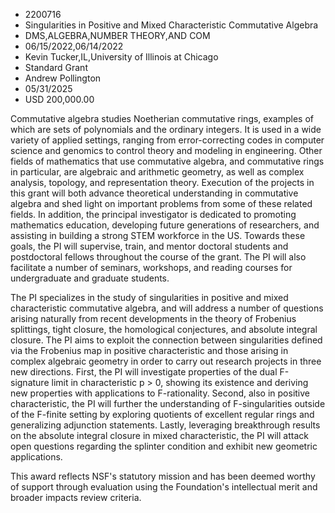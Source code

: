 
* 2200716
* Singularities in Positive and Mixed Characteristic Commutative Algebra
* DMS,ALGEBRA,NUMBER THEORY,AND COM
* 06/15/2022,06/14/2022
* Kevin Tucker,IL,University of Illinois at Chicago
* Standard Grant
* Andrew Pollington
* 05/31/2025
* USD 200,000.00

Commutative algebra studies Noetherian commutative rings, examples of which are
sets of polynomials and the ordinary integers. It is used in a wide variety of
applied settings, ranging from error-correcting codes in computer science and
genomics to control theory and modeling in engineering. Other fields of
mathematics that use commutative algebra, and commutative rings in particular,
are algebraic and arithmetic geometry, as well as complex analysis, topology,
and representation theory. Execution of the projects in this grant will both
advance theoretical understanding in commutative algebra and shed light on
important problems from some of these related fields. In addition, the principal
investigator is dedicated to promoting mathematics education, developing future
generations of researchers, and assisting in building a strong STEM workforce in
the US. Towards these goals, the PI will supervise, train, and mentor doctoral
students and postdoctoral fellows throughout the course of the grant. The PI
will also facilitate a number of seminars, workshops, and reading courses for
undergraduate and graduate students.

The PI specializes in the study of singularities in positive and mixed
characteristic commutative algebra, and will address a number of questions
arising naturally from recent developments in the theory of Frobenius
splittings, tight closure, the homological conjectures, and absolute integral
closure. The PI aims to exploit the connection between singularities defined via
the Frobenius map in positive characteristic and those arising in complex
algebraic geometry in order to carry out research projects in three new
directions. First, the PI will investigate properties of the dual F-signature
limit in characteristic p > 0, showing its existence and deriving new properties
with applications to F-rationality. Second, also in positive characteristic, the
PI will further the understanding of F-singularities outside of the F-finite
setting by exploring quotients of excellent regular rings and generalizing
adjunction statements. Lastly, leveraging breakthrough results on the absolute
integral closure in mixed characteristic, the PI will attack open questions
regarding the splinter condition and exhibit new geometric applications.

This award reflects NSF's statutory mission and has been deemed worthy of
support through evaluation using the Foundation's intellectual merit and broader
impacts review criteria.

